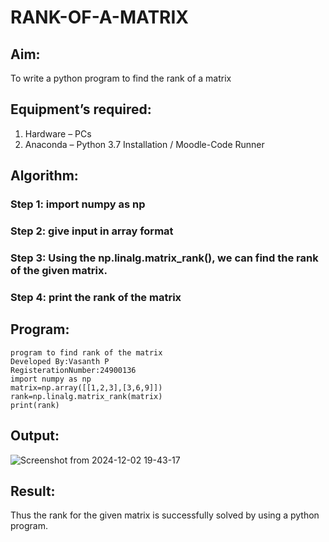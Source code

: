# RANK-OF-A-MATRIX
## Aim:
To write a python program to find the rank of a matrix
## Equipment’s required:
1. 	Hardware – PCs
2. 	Anaconda – Python 3.7 Installation / Moodle-Code Runner
## Algorithm:
### Step 1: import numpy as np
### Step 2: give input in array format
### Step 3: Using the np.linalg.matrix_rank(), we can find the rank of the given matrix.
### Step 4: print the rank of the matrix
## Program:
```
program to find rank of the matrix
Developed By:Vasanth P
RegisterationNumber:24900136
import numpy as np
matrix=np.array([[1,2,3],[3,6,9]])
rank=np.linalg.matrix_rank(matrix)
print(rank)
```
## Output:
![Screenshot from 2024-12-02 19-43-17](https://github.com/user-attachments/assets/6526de91-cb9e-4de9-8775-47c4d5fe363e)

## Result:
Thus the rank for the given matrix is successfully solved by  using a python program.


